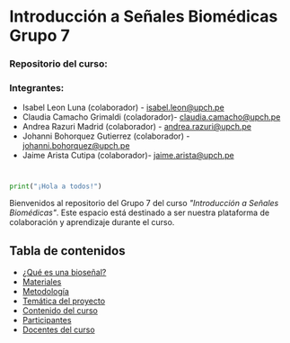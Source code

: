 # Introducción a Señales Biomédicas Grupo 7
### Repositorio del curso: 
### Integrantes:

- Isabel Leon Luna (colaborador) - isabel.leon@upch.pe
- Claudia Camacho Grimaldi (coladorador)- claudia.camacho@upch.pe
- Andrea Razuri Madrid (colaborador) - andrea.razuri@upch.pe
- Johanni Bohorquez Gutierrez (colaborador) - johanni.bohorquez@upch.pe
- Jaime Arista Cutipa (colaborador)- jaime.arista@upch.pe


#
```python
print("¡Hola a todos!")
```
Bienvenidos al repositorio del Grupo 7 del curso *"Introducción a Señales Biomédicas"*. Este espacio está destinado a ser nuestra plataforma de colaboración y aprendizaje durante el curso.



## Tabla de contenidos

- [¿Qué es una bioseñal?](pagina1.md#qué-es-una-bioseñal)
- [Materiales](pagina2.md#materiales)
- [Metodología](pagina3.md#metodología)
- [Temática del proyecto](pagina4.md#temática-del-proyecto)
- [Contenido del curso](pagina5.md#contenido-del-curso)
- [Participantes](pagina6.md#participantes)
- [Docentes del curso](pagina7.md#docentes-del-curso)